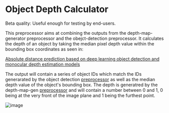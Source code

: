 # Object Depth Calculator

Beta quality: Useful enough for testing by end-users.

This preprocessor aims at combining the outputs from the depth-map-generator preprocessor and the obejct-detection preprocessor. 
It calculates the depth of an object by taking the median pixel depth value within the bounding box coordinates as seen in:

[Absolute distance prediction based on deep learning object detection and monocular depth estimation models](https://www.researchgate.net/publication/355872639_Absolute_distance_prediction_based_on_deep_learning_object_detection_and_monocular_depth_estimation_models)

The output will contain a series of object IDs which match the IDs generarated by the object detection [preprocessor](https://github.com/Shared-Reality-Lab/IMAGE-server/tree/main/preprocessors/object-detection-azure) as well as the median depth value of the object's bounding box. The depth is generatred by the depth-map-gen [preprocessor](https://github.com/Shared-Reality-Lab/IMAGE-server/tree/main/preprocessors/depth-map-gen) and will contain a number between 0 and 1, 0 being at the very front of the image plane and 1 being the furthest point. 

![image](https://user-images.githubusercontent.com/25232146/235528519-132d48e7-10a1-4ab4-a098-9fe3b734a422.png)
